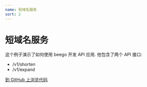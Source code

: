 ```yaml
---
name: 短域名服务
sort: 2
---
```


# 短域名服务

这个例子演示了如何使用 beego 开发 API 应用. 他包含了两个 API 接口:

* /v1/shorten
* /v1/expand

[到 GitHub 上浏览代码](https://github.com/beego/samples/tree/master/shorturl)
